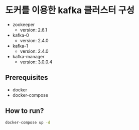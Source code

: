 # 도커를 이용한 kafka 클러스터 구성

- zookeeper
    - version: 2.6.1
- kafka-0
    - version: 2.4.0
- kafka-1
    - version: 2.4.0
- kafka-manager
    - version: 3.0.0.4

## Prerequisites
- docker
- docker-compose

## How to run?
```bash
docker-compose up -d
```
